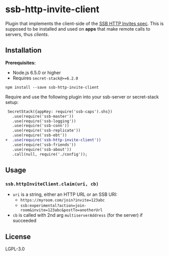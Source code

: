 <!--
SPDX-FileCopyrightText: 2021 Andre Staltz

SPDX-License-Identifier: CC0-1.0
-->

# ssb-http-invite-client

Plugin that implements the client-side of the [SSB HTTP Invites spec](https://ssb-ngi-pointer.github.io/ssb-http-invite-spec). This is supposed to be installed and used on **apps** that make remote calls to servers, thus *clients*.

## Installation

**Prerequisites:**

- Node.js 6.5.0 or higher
- Requires `secret-stack@>=6.2.0`

```
npm install --save ssb-http-invite-client
```

Require and use the following plugin into your ssb-server or secret-stack setup:

```diff
 SecretStack({appKey: require('ssb-caps').shs})
   .use(require('ssb-master'))
   .use(require('ssb-logging'))
   .use(require('ssb-conn'))
   .use(require('ssb-replicate'))
   .use(require('ssb-ebt'))
+  .use(require('ssb-http-invite-client'))
   .use(require('ssb-friends'))
   .use(require('ssb-about'))
   .call(null, require('./config'));
```

## Usage

### `ssb.httpInviteClient.claim(uri, cb)`

* `uri` is a string, either an HTTP URL or an SSB URI:
    * `https://myroom.com/join?invite=123abc`
    * `ssb:experimental?action=join-room&invite=123abc&postTo=anotherUrl`
* `cb` is called with 2nd arg `multiserverAddress` (for the server) if succeeded

## License

LGPL-3.0
